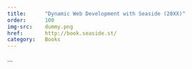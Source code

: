```yaml
---
title:      "Dynamic Web Development with Seaside (20XX)"
order:      100
img-src:    dummy.png
href:       http://book.seaside.st/
category:   Books
---
```

...